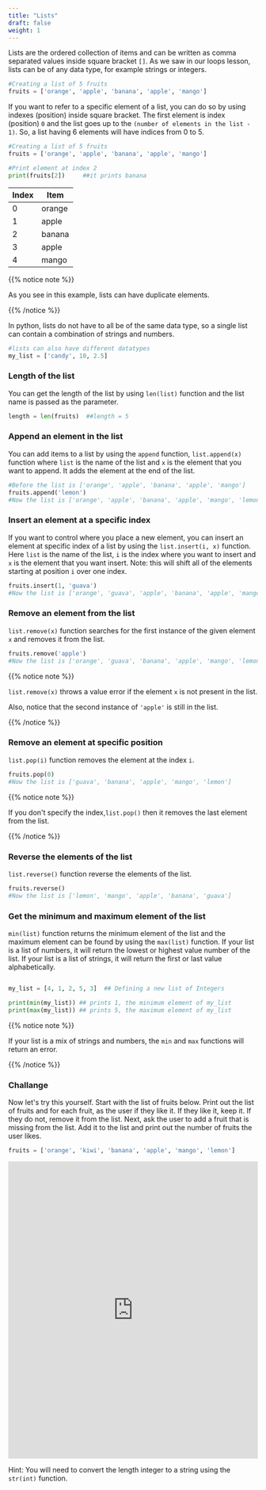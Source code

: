 ```yaml
---
title: "Lists"
draft: false
weight: 1
---
```


Lists are the ordered collection of items and can be written as comma separated values inside square bracket `[]`. As we saw in our loops lesson, lists can be of any data type, for example strings or integers. 

```python
#Creating a list of 5 fruits
fruits = ['orange', 'apple', 'banana', 'apple', 'mango']
```

If you want to refer to a specific element of a list, you can do so by using indexes (position) inside square bracket. The first element is index (position) `0` and the list goes up to the `(number of elements in the list - 1)`. So, a list having 6 elements will have indices from 0 to 5. 

```python
#Creating a list of 5 fruits
fruits = ['orange', 'apple', 'banana', 'apple', 'mango']

#Print element at index 2
print(fruits[2])     ##it prints banana
```

**Index** | **Item**
-------|-------
0 | orange
1 | apple
2 | banana
3 | apple
4 | mango

{{% notice note %}}

As you see in this example, lists can have duplicate elements.

{{% /notice %}}

In python, lists do not have to all be of the same data type, so a single list can contain a combination of strings and numbers.

```python
#lists can also have different datatypes
my_list = ['candy', 10, 2.5]
```

### Length of the list

You can get the length of the list by using `len(list)` function and the list name is passed as the parameter.

```python
length = len(fruits)  ##length = 5
```

### Append an element in the list

You can add items to a list by using the `append` function, `list.append(x)` function where `list` is the name of the list and `x` is the element that you want to append. It adds the element at the end of the list.

```python
#Before the list is ['orange', 'apple', 'banana', 'apple', 'mango']
fruits.append('lemon')
#Now the list is ['orange', 'apple', 'banana', 'apple', 'mango', 'lemon']
```

### Insert an element at a specific index

If you want to control where you place a new element, you can insert an element at specific index of a list by using the `list.insert(i, x)` function. Here `list` is the name of the list, `i` is the index where you want to insert and `x` is the element that you want insert. Note: this will shift all of the elements starting at position `i` over one index.


```python
fruits.insert(1, 'guava')
#Now the list is ['orange', 'guava', 'apple', 'banana', 'apple', 'mango', 'lemon']
```

### Remove an element from the list

`list.remove(x)` function searches for the first instance of the given element `x` and removes it from the list.

```python
fruits.remove('apple')
#Now the list is ['orange', 'guava', 'banana', 'apple', 'mango', 'lemon']
```

{{% notice note %}}

`list.remove(x)` throws a value error if the element `x` is not present in the list.

Also, notice that the second instance of `'apple'` is still in the list.

{{% /notice %}}


### Remove an element at specific position

`list.pop(i)` function removes the element at the index `i`.

```python
fruits.pop(0)
#Now the list is ['guava', 'banana', 'apple', 'mango', 'lemon']
```

{{% notice note %}}

If you don't specify the index,`list.pop()` then it removes the last element from the list.

{{% /notice %}}


### Reverse the elements of the list

`list.reverse()` function reverse the elements of the list.

```python
fruits.reverse()
#Now the list is ['lemon', 'mango', 'apple', 'banana', 'guava']
```

### Get the minimum and maximum element of the list

`min(list)` function returns the minimum element of the list and the maximum element can be found by using the `max(list)` function. If your list is a list of numbers, it will return the lowest or highest value number of the list. If your list is a list of strings, it will return the first or last value alphabetically.

```python

my_list = [4, 1, 2, 5, 3]  ## Defining a new list of Integers

print(min(my_list)) ## prints 1, the minimum element of my_list
print(max(my_list)) ## prints 5, the maximum element of my_list

```
{{% notice note %}}

If your list is a mix of strings and numbers, the `min` and `max` functions will return an error.

{{% /notice %}}

### Challange

Now let's try this yourself. Start with the list of fruits below. Print out the list of fruits and for each fruit, as the user if they like it. If they like it, keep it. If they do not, remove it from the list. Next, ask the user to add a fruit that is missing from the list. Add it to the list and print out the number of fruits the user likes.

```python
fruits = ['orange', 'kiwi', 'banana', 'apple', 'mango', 'lemon']
```

<iframe height="600px" width="100%" 
 src="https://repl.it/@nuevofoundation/python-blank?lite=true" scrolling="no" frameborder="no" allowtransparency="true" allowfullscreen="true" sandbox="allow-forms allow-pointer-lock allow-popups allow-same-origin allow-scripts allow-modals"></iframe>

Hint: You will need to convert the length integer to a string using the `str(int)` function.
